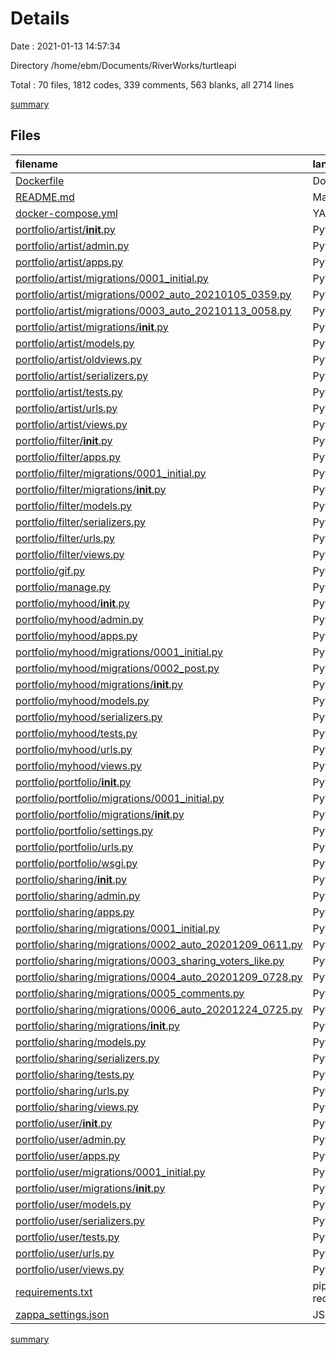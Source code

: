 # Details

Date : 2021-01-13 14:57:34

Directory /home/ebm/Documents/RiverWorks/turtleapi

Total : 70 files,  1812 codes, 339 comments, 563 blanks, all 2714 lines

[summary](results.md)

## Files
| filename | language | code | comment | blank | total |
| :--- | :--- | ---: | ---: | ---: | ---: |
| [Dockerfile](/Dockerfile) | Docker | 9 | 1 | 6 | 16 |
| [README.md](/README.md) | Markdown | 100 | 0 | 32 | 132 |
| [docker-compose.yml](/docker-compose.yml) | YAML | 6 | 9 | 7 | 22 |
| [portfolio/artist/__init__.py](/portfolio/artist/__init__.py) | Python | 0 | 0 | 1 | 1 |
| [portfolio/artist/admin.py](/portfolio/artist/admin.py) | Python | 8 | 1 | 2 | 11 |
| [portfolio/artist/apps.py](/portfolio/artist/apps.py) | Python | 3 | 0 | 3 | 6 |
| [portfolio/artist/migrations/0001_initial.py](/portfolio/artist/migrations/0001_initial.py) | Python | 85 | 1 | 7 | 93 |
| [portfolio/artist/migrations/0002_auto_20210105_0359.py](/portfolio/artist/migrations/0002_auto_20210105_0359.py) | Python | 22 | 1 | 6 | 29 |
| [portfolio/artist/migrations/0003_auto_20210113_0058.py](/portfolio/artist/migrations/0003_auto_20210113_0058.py) | Python | 14 | 1 | 6 | 21 |
| [portfolio/artist/migrations/__init__.py](/portfolio/artist/migrations/__init__.py) | Python | 0 | 0 | 1 | 1 |
| [portfolio/artist/models.py](/portfolio/artist/models.py) | Python | 109 | 16 | 36 | 161 |
| [portfolio/artist/oldviews.py](/portfolio/artist/oldviews.py) | Python | 61 | 26 | 23 | 110 |
| [portfolio/artist/serializers.py](/portfolio/artist/serializers.py) | Python | 65 | 11 | 20 | 96 |
| [portfolio/artist/tests.py](/portfolio/artist/tests.py) | Python | 1 | 1 | 2 | 4 |
| [portfolio/artist/urls.py](/portfolio/artist/urls.py) | Python | 23 | 10 | 9 | 42 |
| [portfolio/artist/views.py](/portfolio/artist/views.py) | Python | 49 | 6 | 15 | 70 |
| [portfolio/filter/__init__.py](/portfolio/filter/__init__.py) | Python | 0 | 0 | 1 | 1 |
| [portfolio/filter/apps.py](/portfolio/filter/apps.py) | Python | 3 | 0 | 3 | 6 |
| [portfolio/filter/migrations/0001_initial.py](/portfolio/filter/migrations/0001_initial.py) | Python | 23 | 1 | 7 | 31 |
| [portfolio/filter/migrations/__init__.py](/portfolio/filter/migrations/__init__.py) | Python | 0 | 0 | 1 | 1 |
| [portfolio/filter/models.py](/portfolio/filter/models.py) | Python | 6 | 0 | 2 | 8 |
| [portfolio/filter/serializers.py](/portfolio/filter/serializers.py) | Python | 10 | 0 | 5 | 15 |
| [portfolio/filter/urls.py](/portfolio/filter/urls.py) | Python | 13 | 1 | 3 | 17 |
| [portfolio/filter/views.py](/portfolio/filter/views.py) | Python | 25 | 5 | 17 | 47 |
| [portfolio/gif.py](/portfolio/gif.py) | Python | 12 | 8 | 3 | 23 |
| [portfolio/manage.py](/portfolio/manage.py) | Python | 15 | 2 | 5 | 22 |
| [portfolio/myhood/__init__.py](/portfolio/myhood/__init__.py) | Python | 0 | 0 | 1 | 1 |
| [portfolio/myhood/admin.py](/portfolio/myhood/admin.py) | Python | 1 | 1 | 2 | 4 |
| [portfolio/myhood/apps.py](/portfolio/myhood/apps.py) | Python | 3 | 0 | 3 | 6 |
| [portfolio/myhood/migrations/0001_initial.py](/portfolio/myhood/migrations/0001_initial.py) | Python | 26 | 1 | 7 | 34 |
| [portfolio/myhood/migrations/0002_post.py](/portfolio/myhood/migrations/0002_post.py) | Python | 16 | 1 | 6 | 23 |
| [portfolio/myhood/migrations/__init__.py](/portfolio/myhood/migrations/__init__.py) | Python | 0 | 0 | 1 | 1 |
| [portfolio/myhood/models.py](/portfolio/myhood/models.py) | Python | 15 | 1 | 5 | 21 |
| [portfolio/myhood/serializers.py](/portfolio/myhood/serializers.py) | Python | 19 | 0 | 1 | 20 |
| [portfolio/myhood/tests.py](/portfolio/myhood/tests.py) | Python | 1 | 1 | 2 | 4 |
| [portfolio/myhood/urls.py](/portfolio/myhood/urls.py) | Python | 11 | 3 | 5 | 19 |
| [portfolio/myhood/views.py](/portfolio/myhood/views.py) | Python | 23 | 0 | 3 | 26 |
| [portfolio/portfolio/__init__.py](/portfolio/portfolio/__init__.py) | Python | 0 | 0 | 1 | 1 |
| [portfolio/portfolio/migrations/0001_initial.py](/portfolio/portfolio/migrations/0001_initial.py) | Python | 144 | 1 | 7 | 152 |
| [portfolio/portfolio/migrations/__init__.py](/portfolio/portfolio/migrations/__init__.py) | Python | 0 | 0 | 1 | 1 |
| [portfolio/portfolio/settings.py](/portfolio/portfolio/settings.py) | Python | 93 | 39 | 38 | 170 |
| [portfolio/portfolio/urls.py](/portfolio/portfolio/urls.py) | Python | 393 | 117 | 127 | 637 |
| [portfolio/portfolio/wsgi.py](/portfolio/portfolio/wsgi.py) | Python | 4 | 8 | 5 | 17 |
| [portfolio/sharing/__init__.py](/portfolio/sharing/__init__.py) | Python | 0 | 0 | 1 | 1 |
| [portfolio/sharing/admin.py](/portfolio/sharing/admin.py) | Python | 1 | 1 | 2 | 4 |
| [portfolio/sharing/apps.py](/portfolio/sharing/apps.py) | Python | 3 | 0 | 3 | 6 |
| [portfolio/sharing/migrations/0001_initial.py](/portfolio/sharing/migrations/0001_initial.py) | Python | 27 | 1 | 7 | 35 |
| [portfolio/sharing/migrations/0002_auto_20201209_0611.py](/portfolio/sharing/migrations/0002_auto_20201209_0611.py) | Python | 17 | 1 | 6 | 24 |
| [portfolio/sharing/migrations/0003_sharing_voters_like.py](/portfolio/sharing/migrations/0003_sharing_voters_like.py) | Python | 14 | 1 | 6 | 21 |
| [portfolio/sharing/migrations/0004_auto_20201209_0728.py](/portfolio/sharing/migrations/0004_auto_20201209_0728.py) | Python | 19 | 1 | 6 | 26 |
| [portfolio/sharing/migrations/0005_comments.py](/portfolio/sharing/migrations/0005_comments.py) | Python | 19 | 1 | 6 | 26 |
| [portfolio/sharing/migrations/0006_auto_20201224_0725.py](/portfolio/sharing/migrations/0006_auto_20201224_0725.py) | Python | 12 | 1 | 6 | 19 |
| [portfolio/sharing/migrations/__init__.py](/portfolio/sharing/migrations/__init__.py) | Python | 0 | 0 | 1 | 1 |
| [portfolio/sharing/models.py](/portfolio/sharing/models.py) | Python | 25 | 0 | 12 | 37 |
| [portfolio/sharing/serializers.py](/portfolio/sharing/serializers.py) | Python | 19 | 3 | 5 | 27 |
| [portfolio/sharing/tests.py](/portfolio/sharing/tests.py) | Python | 1 | 1 | 2 | 4 |
| [portfolio/sharing/urls.py](/portfolio/sharing/urls.py) | Python | 10 | 2 | 5 | 17 |
| [portfolio/sharing/views.py](/portfolio/sharing/views.py) | Python | 21 | 0 | 4 | 25 |
| [portfolio/user/__init__.py](/portfolio/user/__init__.py) | Python | 0 | 0 | 1 | 1 |
| [portfolio/user/admin.py](/portfolio/user/admin.py) | Python | 3 | 1 | 1 | 5 |
| [portfolio/user/apps.py](/portfolio/user/apps.py) | Python | 3 | 0 | 3 | 6 |
| [portfolio/user/migrations/0001_initial.py](/portfolio/user/migrations/0001_initial.py) | Python | 26 | 1 | 7 | 34 |
| [portfolio/user/migrations/__init__.py](/portfolio/user/migrations/__init__.py) | Python | 0 | 0 | 1 | 1 |
| [portfolio/user/models.py](/portfolio/user/models.py) | Python | 25 | 7 | 5 | 37 |
| [portfolio/user/serializers.py](/portfolio/user/serializers.py) | Python | 49 | 26 | 15 | 90 |
| [portfolio/user/tests.py](/portfolio/user/tests.py) | Python | 1 | 1 | 2 | 4 |
| [portfolio/user/urls.py](/portfolio/user/urls.py) | Python | 11 | 2 | 4 | 17 |
| [portfolio/user/views.py](/portfolio/user/views.py) | Python | 30 | 14 | 12 | 56 |
| [requirements.txt](/requirements.txt) | pip requirements | 54 | 0 | 1 | 55 |
| [zappa_settings.json](/zappa_settings.json) | JSON | 11 | 0 | 1 | 12 |

[summary](results.md)